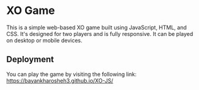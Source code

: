 # XO Game

This is a simple web-based XO game built using JavaScript, HTML, and CSS. It's designed for two players and is fully responsive. It can be played on desktop or mobile devices.

## Deployment
You can play the game by visiting the following link: 
https://bayankharosheh3.github.io/XO-JS/
